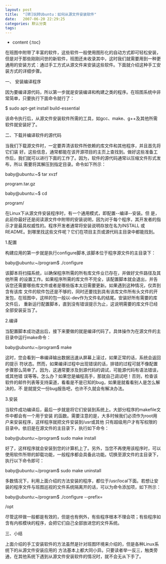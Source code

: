 ```yaml
---
layout: post
title:  "[转]玩转Ubuntu：如何从源文件安装软件"
date:   2007-06-20 22:29:25
categories: 默认分类
tags:
---
```


* content
{:toc}


在班图中附带了丰富的软件，这些软件一般使用图形化的自动方式即可轻松安装，但是对于那些刚刚问世的新软件，班图还未收录其中，这时我们就需要用到一种更通用的安装方式：通过手工方式从源文件来安装这些软件。下面就介绍这种手工安装方式的详细步骤。  
 
一、 安装编译程序 
 
因为要编译源代码，所以第一步就是安装编译和构建之类的程序。在班图系统中非常简单，只要执行下面命令就行了： 
 
$ sudo apt-get install build-essential 
 
该命令执行后，从源文件安装软件所需的工具，如gcc、make、g++及其他所需软件就安装好了。 
 
二、下载并编译软件的源代码 
 
当我们下载源文件时，一定要弄清该软件所依赖的库文件和其他程序，并且首先将它们装
好。这些信息，通常都能在该开源项目的主页上查找到。做好这些准备工作后，我们就可以进行下面的工作了。因为，软件的源代码通常以压缩文件形式发布，所以
需要将其解压到指定目录。命令如下所示： 
 
baby@ubuntu:~$ tar xvzf  
 
program.tar.gz 
 
baby@ubuntu:~$ cd  
 
program/ 
 
在Linux下从源文件安装程序时，有一个通用模式，即配置--编译--安装。但
是，此前你最好还是阅读源文件中附带的安装说明，因为对于每个程序，其开发者的指示才是最具权威性的。程序开发者通常将安装说明存放在名为INSTALL
或README。到哪里找这些文件呢？它们在项目主页或源代码主目录中都能找到。 
 
1.配置 
 
构建应用的第一步就是执行configure脚本,该脚本位于程序源文件的主目录下： 
 
baby@ubuntu:~/program$ ./configure 
 
该脚本将扫描系统，以确保程序所需的所有库文件业已存在，并做好文件路径及其他所需
的设置工作。如果程序所需的库文件不完全，该配置脚本就会退出，并告诉您还需要哪些库文件或者是哪些版本太旧需要更新。如果遇到这种情况，仅弄到含有该库
文件的软件包还是不够的，同时还要找到具有该库文件所有头文件的开发包，在班图中，这样的包一般以-dev作为文件名的结尾。安装好所有需要的库文件后，
重新运行配置脚本，直到没有错误提示为止，这说明需要的库文件已经全部安装妥当了。 
 
2.编译 
 
当配置脚本成功退出后，接下来要做的就是编译代码了。具体操作为在源文件的主目录中运行make命令： 
 
baby@ubuntu:~/program$ make 
 
这时，您会看到一串编译输出数据迅速从屏幕上滚过，如果正常的话，系统会返回的提示
符状态。然而，如果编译过程中出现错误的话，排错的过程可就不像配置步骤那么简单了。因为，这通常要涉及到源代码的调试，可能源代码有语法错误，或其他错
误等等。怎么办？如果您是编程高手，那就自己调试吧！否则，检查该软件的邮件列表等支持渠道，看看是不是已知的bug，如果是就看看别人是怎么解决的，不
是就提交一份bug报告吧，也许不久就会有解决办法。 
 
3.安装 
 
当软件成功编译后，最后一步就是将它们安装到系统上。大部分程序的makefile文件中都会有一个用于安装 
的函数。需要注意的是，大多时候我们必须作为root用户来安装程序，这样程序就把文件安装到/usr或其他 
只有超级用户才有写权限的目录中。依旧是在源文件的主目录下，执行如下命令： 
 
baby@ubuntu:~/program$ sudo make install 
 
 
好了，这样程序就会安装到您的计算机上了。另外，当您不再使用该程序时，可以使用软件所带的卸载功能，一般程序都会具备此功能。切换至源文件的主目录下，执行以下命令即可： 
 
baby@ubuntu:~/program$ sudo make uninstall 
 
多数情况下，利用上面介绍的方法安装的程序，都位于/usr/local下面。若想让安装的程序文件与班图巡视的文件系统隔离开的话，可以为命令添加项，如下所示： 
 
baby@ubuntu:~/program$ ./configure --prefix= 
 
/opt 
 
 
尽管这样做一般都是有效的，但是也有例外，有些程序根本不理会项；有些程序如含有内核模块的程序，会把它们自己全部放进您的文件系统。 
 
三、小结 
 
上面介绍的手工安装软件的方法虽然是针对班图环境来介绍的，但是各种Linux系统下的从源文件安装应用的 
方法基本上都大同小异。只要读者举一反三，触类旁通，在其他系统下遇到从源文件安装软件的情况时，就不会无从下手了。               
        
